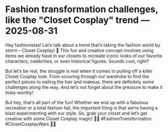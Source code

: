 # Fashion transformation challenges, like the "Closet Cosplay" trend — 2025-08-31

Hey fashionistas! Let’s talk about a trend that’s taking the fashion world by storm – Closet Cosplay! 🌟 This fun and creative concept involves using items we already have in our closets to recreate iconic looks of our favorite characters, celebrities, or even historical figures. Sounds cool, right?

But let’s be real, the struggle is real when it comes to pulling off a killer Closet Cosplay look. From scouring through our wardrobe to find the perfect pieces to nailing the hair and makeup, there are definitely some challenges along the way. And let’s not forget about the pressure to make it Insta-worthy!

But hey, that’s all part of the fun! Whether we end up with a fabulous recreation or a total fashion fail, the important thing is that we’re having a blast experimenting with our style. So, grab your closet and let’s get creative with some Closet Cosplay magic! 💃👠 #FashionTransformation #ClosetCosplayWars 🌈✨